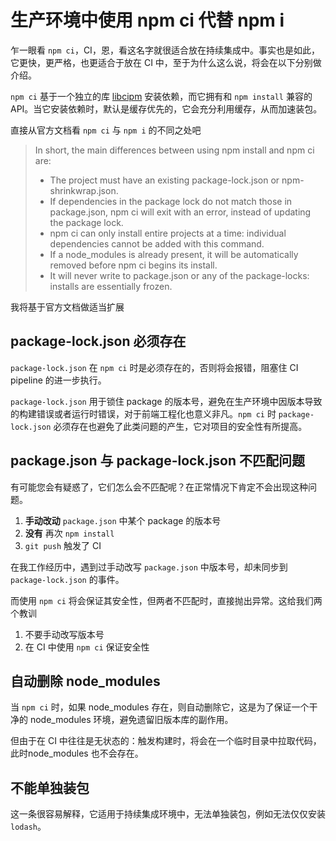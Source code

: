 # 生产环境中使用 npm ci 代替 npm i

乍一眼看 `npm ci`，CI，恩，看这名字就很适合放在持续集成中。事实也是如此，它更快，更严格，也更适合于放在 CI 中，至于为什么这么说，将会在以下分别做介绍。

`npm ci` 基于一个独立的库 [libcipm](https://github.com/npm/libcipm) 安装依赖，而它拥有和 `npm install` 兼容的 API。当它安装依赖时，默认是缓存优先的，它会充分利用缓存，从而加速装包。


直接从官方文档看 `npm ci` 与 `npm i` 的不同之处吧

> In short, the main differences between using npm install and npm ci are:
> 
> + The project must have an existing package-lock.json or npm-shrinkwrap.json.
> + If dependencies in the package lock do not match those in package.json, npm ci will exit with an error, instead of updating the package lock.
> + npm ci can only install entire projects at a time: individual dependencies cannot be added with this command.
> + If a node_modules is already present, it will be automatically removed before npm ci begins its install.
> + It will never write to package.json or any of the package-locks: installs are essentially frozen.

我将基于官方文档做适当扩展

## package-lock.json 必须存在

`package-lock.json` 在 `npm ci` 时是必须存在的，否则将会报错，阻塞住 CI pipeline 的进一步执行。

`package-lock.json` 用于锁住 package 的版本号，避免在生产环境中因版本导致的构建错误或者运行时错误，对于前端工程化也意义非凡。`npm ci` 时 `package-lock.json` 必须存在也避免了此类问题的产生，它对项目的安全性有所提高。

## package.json 与 package-lock.json 不匹配问题

有可能您会有疑惑了，它们怎么会不匹配呢？在正常情况下肯定不会出现这种问题。

1. **手动改动** `package.json` 中某个 package 的版本号
1. **没有** 再次 `npm install`
1. `git push` 触发了 CI

在我工作经历中，遇到过手动改写 `package.json` 中版本号，却未同步到 `package-lock.json` 的事件。

而使用 `npm ci` 将会保证其安全性，但两者不匹配时，直接抛出异常。这给我们两个教训

1. 不要手动改写版本号
1. 在 CI 中使用 `npm ci` 保证安全性

## 自动删除 node_modules

当 `npm ci` 时，如果 node_modules 存在，则自动删除它，这是为了保证一个干净的 node_modules 环境，避免遗留旧版本库的副作用。

但由于在 CI 中往往是无状态的：触发构建时，将会在一个临时目录中拉取代码，此时node_modules 也不会存在。

## 不能单独装包

这一条很容易解释，它适用于持续集成环境中，无法单独装包，例如无法仅仅安装 `lodash`。
